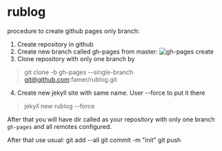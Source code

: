 # rublog
procedure to create github pages only branch:
1. Create repository in github
2. Create new branch called gh-pages from master:
![gh-pages create](https://pages.github.com/images/create-branch@2x.png)
3. Clone repository with only one branch by
> git clone -b gh-pages --single-branch git@github.com:famer/rublog.git 

4. Create new jekyll site with same name. User --force to put it there
> jekyll new rublog --force 

After that you will have dir called as your repository with only one branch `gh-pages` and all remotes configured.

After that use usual:
    git add --all
	git commit -m "init"
	git push
